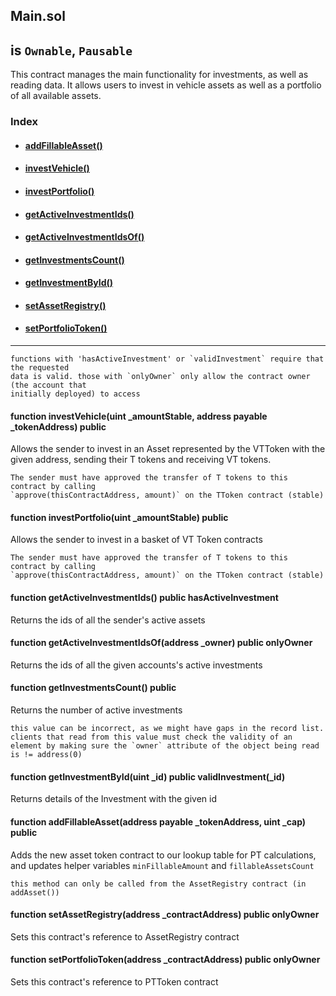 ## Main.sol
## is `Ownable`, `Pausable`

This contract manages the main functionality for investments, as well as reading data. It allows users to invest in vehicle assets as well as a portfolio of all available assets.

### Index

- #### [addFillableAsset()](#addFillableAsset)
- #### [investVehicle()](#investVehicle)
- #### [investPortfolio()](investPortfolio)
- #### [getActiveInvestmentIds()](getActiveInvestmentIds)
- #### [getActiveInvestmentIdsOf()](getActiveInvestmentIdsOf)
- #### [getInvestmentsCount()](getInvestmentsCount)
- #### [getInvestmentById()](getInvestmentById)
- #### [setAssetRegistry()](#setAssetRegistry)
- #### [setPortfolioToken()](#setPortfolioToken)
----
```
functions with 'hasActiveInvestment' or `validInvestment` require that the requested
data is valid. those with `onlyOwner` only allow the contract owner (the account that
initially deployed) to access
```

#### function investVehicle(uint \_amountStable, address payable \_tokenAddress) public <a name="investVehicle"></a>
Allows the sender to invest in an Asset represented by the VTToken with the given address, sending their T tokens and receiving VT tokens.
```
The sender must have approved the transfer of T tokens to this contract by calling
`approve(thisContractAddress, amount)` on the TToken contract (stable)
```

#### function investPortfolio(uint \_amountStable) public <a name="investPortfolio"></a>
Allows the sender to invest in a basket of VT Token contracts
```
The sender must have approved the transfer of T tokens to this contract by calling
`approve(thisContractAddress, amount)` on the TToken contract (stable)
```

#### function getActiveInvestmentIds() public hasActiveInvestment <a name="getActiveInvestmentIds"></a>
Returns the ids of all the sender's active assets

#### function getActiveInvestmentIdsOf(address \_owner) public onlyOwner <a name="getActiveInvestmentIdsOf"></a>
Returns the ids of all the given accounts's active investments


#### function getInvestmentsCount() public <a name="getInvestmentsCount"></a>
Returns the number of active investments
```
this value can be incorrect, as we might have gaps in the record list. clients that read from this value must check the validity of an element by making sure the `owner` attribute of the object being read is != address(0)
```

#### function getInvestmentById(uint \_id) public validInvestment(\_id) <a name="getInvestmentById"></a>
Returns details of the Investment with the given id

#### function addFillableAsset(address payable \_tokenAddress, uint \_cap) public <a name="addFillableAsset"></a>
Adds the new asset token contract to our lookup table for PT calculations, and updates helper variables `minFillableAmount` and `fillableAssetsCount`
```
this method can only be called from the AssetRegistry contract (in addAsset())
```

#### function setAssetRegistry(address \_contractAddress) public onlyOwner <a name="setAssetRegistry"></a>
Sets this contract's reference to AssetRegistry contract

#### function setPortfolioToken(address \_contractAddress) public onlyOwner <a name="setPortfolioToken"></a>
Sets this contract's reference to PTToken contract
